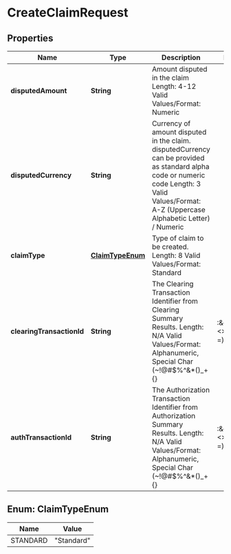 

# CreateClaimRequest


## Properties

| Name | Type | Description | Notes |
|------------ | ------------- | ------------- | -------------|
|**disputedAmount** | **String** | Amount disputed in the claim   Length: 4-12   Valid Values/Format: Numeric |  |
|**disputedCurrency** | **String** | Currency of amount disputed in the claim. disputedCurrency can be provided as standard alpha code or numeric code   Length: 3   Valid Values/Format: A-Z (Uppercase Alphabetic Letter) / Numeric |  |
|**claimType** | [**ClaimTypeEnum**](#ClaimTypeEnum) | Type of claim to be created.   Length: 8   Valid Values/Format: Standard |  |
|**clearingTransactionId** | **String** | The Clearing Transaction Identifier from Clearing Summary Results.   Length: N/A   Valid Values/Format: Alphanumeric, Special Char (~!@#$%^&amp;*()_+{}|:\&quot;&lt;&gt;?,./;&#39;[]-&#x3D;) |  |
|**authTransactionId** | **String** | The Authorization Transaction Identifier from Authorization Summary Results.   Length: N/A   Valid Values/Format: Alphanumeric, Special Char (~!@#$%^&amp;*()_+{}|:\&quot;&lt;&gt;?,./;&#39;[]-&#x3D;) |  [optional] |



## Enum: ClaimTypeEnum

| Name | Value |
|---- | -----|
| STANDARD | &quot;Standard&quot; |



